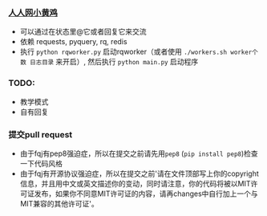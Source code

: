 ### [人人网小黄鸡](http://www.renren.com/601621937)

* 可以通过在状态里@它或者回复它来交流
* 依赖 requests, pyquery, rq, redis
* 执行 `python rqworker.py` 启动rqworker（或者使用 `./workers.sh worker个数 日志目录`  来开启）, 然后执行 `python main.py` 启动程序

### TODO:

* 教学模式
* 自有回复

### 提交pull request

* 由于fqj有pep8强迫症，所以在提交之前请先用`pep8` (`pip install pep8`)检查一下代码风格
* 由于fqj有开源协议强迫症，所以在提交之前'请在文件顶部写上你的copyright信息，并且用中文或英文描述你的变动，同时请注意，你的代码将被以MIT许可证发布，如果你不同意MIT许可证的内容，请再changes中自行加上一个与MIT兼容的其他许可证'。

